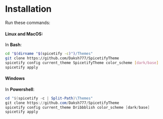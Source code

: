 # Installation
Run these commands:

#### Linux and MacOS:
In **Bash**:
```bash
cd "$(dirname "$(spicetify -c)")/Themes"
git clone https://github.com/Daksh777/SpicetifyTheme
spicetify config current_theme SpicetifyTheme color_scheme [dark/base]
spicetify apply
```

#### Windows
In **Powershell**:
```powershell
cd "$(spicetify -c | Split-Path)\Themes"
git clone https://github.com/Daksh777/SpicetifyTheme
spicetify config current_theme Dribbblish color_scheme [dark/base]
spicetify apply
```
